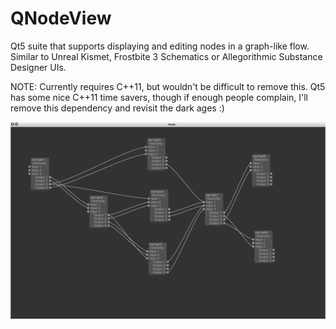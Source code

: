 QNodeView
=========

Qt5 suite that supports displaying and editing nodes in a graph-like flow. Similar to Unreal Kismet, Frostbite 3 Schematics or Allegorithmic Substance Designer UIs.

NOTE: Currently requires C++11, but wouldn't be difficult to remove this. Qt5 has some nice C++11 time savers, though if enough people complain, I'll remove this dependency and revisit the dark ages :)

![Image](Documentation/QNodeView1.png?raw=true)
